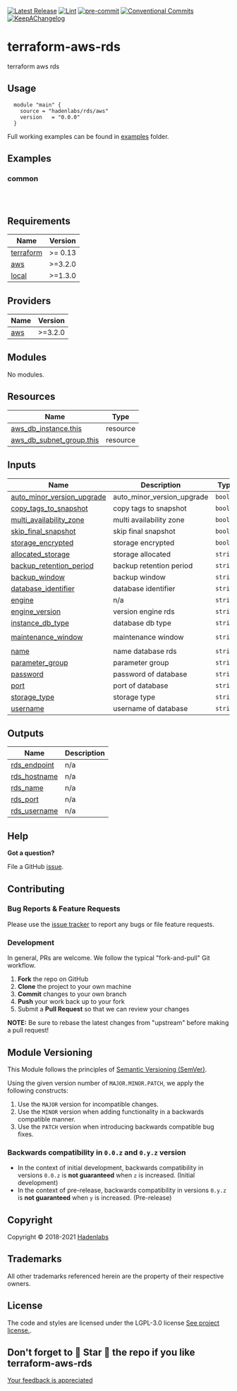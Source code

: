 <!--


  ** DO NOT EDIT THIS FILE
  **
  ** 1) Make all changes to `README.yaml`
  ** 2) Run`make readme` to rebuild this file.
  **
  ** (We maintain HUNDREDS of open source projects. This is how we maintain our sanity.)
  **


  -->

 

 [![Latest Release](https://img.shields.io/github/release/hadenlabs/terraform-aws-rds)](https://github.com/hadenlabs/terraform-aws-rds/releases) [![Lint](https://img.shields.io/github/workflow/status/hadenlabs/terraform-aws-rds/lint-code)](https://github.com/hadenlabs/terraform-aws-rds/actions?workflow=lint-code) [![pre-commit](https://img.shields.io/badge/pre--commit-enabled-brightgreen?logo=pre-commit&logoColor=white)](https://github.com/pre-commit/pre-commit) [![Conventional Commits](https://img.shields.io/badge/Conventional%20Commits-1.0.0-yellow)](https://conventionalcommits.org) [![KeepAChangelog](https://img.shields.io/badge/Keep%20A%20Changelog-1.0.0-%23E05735)](https://keepachangelog.com)

# terraform-aws-rds

 terraform aws rds 

















## Usage


```hcl
  module "main" {
    source = "hadenlabs/rds/aws"
    version   = "0.0.0"
  }

```

Full working examples can be found in [examples](./examples) folder.






## Examples

### common

```hcl



```



 <!-- BEGIN_TF_DOCS -->
## Requirements

| Name | Version |
|------|---------|
| <a name="requirement_terraform"></a> [terraform](#requirement\_terraform) | >= 0.13 |
| <a name="requirement_aws"></a> [aws](#requirement\_aws) | >=3.2.0 |
| <a name="requirement_local"></a> [local](#requirement\_local) | >=1.3.0 |

## Providers

| Name | Version |
|------|---------|
| <a name="provider_aws"></a> [aws](#provider\_aws) | >=3.2.0 |

## Modules

No modules.

## Resources

| Name | Type |
|------|------|
| [aws_db_instance.this](https://registry.terraform.io/providers/hashicorp/aws/latest/docs/resources/db_instance) | resource |
| [aws_db_subnet_group.this](https://registry.terraform.io/providers/hashicorp/aws/latest/docs/resources/db_subnet_group) | resource |

## Inputs

| Name | Description | Type | Default | Required |
|------|-------------|------|---------|:--------:|
| <a name="input_auto_minor_version_upgrade"></a> [auto\_minor\_version\_upgrade](#input\_auto\_minor\_version\_upgrade) | auto\_minor\_version\_upgrade | `bool` | `true` | no |
| <a name="input_copy_tags_to_snapshot"></a> [copy\_tags\_to\_snapshot](#input\_copy\_tags\_to\_snapshot) | copy tags to snapshot | `bool` | `true` | no |
| <a name="input_multi_availability_zone"></a> [multi\_availability\_zone](#input\_multi\_availability\_zone) | multi availability zone | `bool` | `false` | no |
| <a name="input_skip_final_snapshot"></a> [skip\_final\_snapshot](#input\_skip\_final\_snapshot) | skip final snapshot | `bool` | `true` | no |
| <a name="input_storage_encrypted"></a> [storage\_encrypted](#input\_storage\_encrypted) | storage encrypted | `bool` | `false` | no |
| <a name="input_allocated_storage"></a> [allocated\_storage](#input\_allocated\_storage) | storage allocated | `string` | `"20"` | no |
| <a name="input_backup_retention_period"></a> [backup\_retention\_period](#input\_backup\_retention\_period) | backup retention period | `string` | `"7"` | no |
| <a name="input_backup_window"></a> [backup\_window](#input\_backup\_window) | backup window | `string` | `"04:00-04:30"` | no |
| <a name="input_database_identifier"></a> [database\_identifier](#input\_database\_identifier) | database identifier | `string` | `"database"` | no |
| <a name="input_engine"></a> [engine](#input\_engine) | n/a | `string` | `"mysql"` | no |
| <a name="input_engine_version"></a> [engine\_version](#input\_engine\_version) | version engine rds | `string` | n/a | yes |
| <a name="input_instance_db_type"></a> [instance\_db\_type](#input\_instance\_db\_type) | database db type | `string` | `"db.t3.micro"` | no |
| <a name="input_maintenance_window"></a> [maintenance\_window](#input\_maintenance\_window) | maintenance window | `string` | `"sun:04:30-sun:05:30"` | no |
| <a name="input_name"></a> [name](#input\_name) | name database rds | `string` | n/a | yes |
| <a name="input_parameter_group"></a> [parameter\_group](#input\_parameter\_group) | parameter group | `string` | `"default.mysql5.7"` | no |
| <a name="input_password"></a> [password](#input\_password) | password of database | `string` | n/a | yes |
| <a name="input_port"></a> [port](#input\_port) | port of database | `string` | `"3306"` | no |
| <a name="input_storage_type"></a> [storage\_type](#input\_storage\_type) | storage type | `string` | `"gp2"` | no |
| <a name="input_username"></a> [username](#input\_username) | username of database | `string` | `""` | no |

## Outputs

| Name | Description |
|------|-------------|
| <a name="output_rds_endpoint"></a> [rds\_endpoint](#output\_rds\_endpoint) | n/a |
| <a name="output_rds_hostname"></a> [rds\_hostname](#output\_rds\_hostname) | n/a |
| <a name="output_rds_name"></a> [rds\_name](#output\_rds\_name) | n/a |
| <a name="output_rds_port"></a> [rds\_port](#output\_rds\_port) | n/a |
| <a name="output_rds_username"></a> [rds\_username](#output\_rds\_username) | n/a |
<!-- END_TF_DOCS -->





## Help

**Got a question?**

File a GitHub [issue](https://github.com/hadenlabs/terraform-aws-rds/issues).

## Contributing

### Bug Reports & Feature Requests

Please use the [issue tracker](https://github.com/hadenlabs/terraform-aws-rds/issues) to report any bugs or file feature requests.

### Development

In general, PRs are welcome. We follow the typical "fork-and-pull" Git workflow.

1.  **Fork** the repo on GitHub
2.  **Clone** the project to your own machine
3.  **Commit** changes to your own branch
4.  **Push** your work back up to your fork
5.  Submit a **Pull Request** so that we can review your changes

**NOTE:** Be sure to rebase the latest changes from "upstream" before making a pull request!

## Module Versioning

This Module follows the principles of [Semantic Versioning (SemVer)](https://semver.org/).

Using the given version number of `MAJOR.MINOR.PATCH`, we apply the following constructs:

1. Use the `MAJOR` version for incompatible changes.
1. Use the `MINOR` version when adding functionality in a backwards compatible manner.
1. Use the `PATCH` version when introducing backwards compatible bug fixes.

### Backwards compatibility in `0.0.z` and `0.y.z` version

- In the context of initial development, backwards compatibility in versions `0.0.z` is **not guaranteed** when `z` is
  increased. (Initial development)
- In the context of pre-release, backwards compatibility in versions `0.y.z` is **not guaranteed** when `y` is
  increased. (Pre-release)




## Copyright

Copyright © 2018-2021 [Hadenlabs](https://hadenlabs.com)



## Trademarks

All other trademarks referenced herein are the property of their respective owners.






## License

The code and styles are licensed under the LGPL-3.0 license [See project license.](LICENSE).



## Don't forget to 🌟 Star 🌟 the repo if you like terraform-aws-rds

[Your feedback is appreciated](https://github.com/hadenlabs/terraform-aws-rds/issues)
